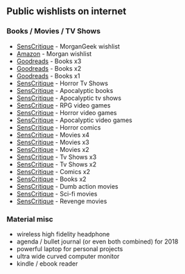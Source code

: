 ## Public wishlists on internet ##

### Books / Movies / TV Shows ###
* [SensCritique](https://www.senscritique.com/MorganGeek/collection/wish/all/all/all/all/all/all/all/list/page-1) - MorganGeek wishlist
* [Amazon](https://www.amazon.fr/gp/registry/wishlist/14HF95ODPK8AI/) - Morgan wishlist
* [Goodreads](https://www.goodreads.com/review/list/17205528?shelf=to-read-x3) - Books x3
* [Goodreads](https://www.goodreads.com/review/list/17205528?shelf=to-read-x2) - Books x2
* [Goodreads](https://www.goodreads.com/review/list/17205528?shelf=to-read) - Books x1
* [SensCritique](https://www.senscritique.com/liste/Envies_d_horreur/1038603) - Horror Tv Shows
* [SensCritique](https://www.senscritique.com/liste/Mes_envies_apocalyptiques/276932) - Apocalyptic books
* [SensCritique](https://www.senscritique.com/liste/Envies_Apocalyptiques/478830) - Apocalyptic tv shows
* [SensCritique](https://www.senscritique.com/liste/Envies_de_RPG/494080) - RPG video games
* [SensCritique](https://www.senscritique.com/liste/Envies_d_horreur/492442) - Horror video games
* [SensCritique](https://www.senscritique.com/liste/Envies_apocalyptiques/492439) - Apocalyptic video games
* [SensCritique](https://www.senscritique.com/liste/Envies_d_horreur/853562) - Horror comics
* [SensCritique](https://www.senscritique.com/liste/Envies_x4/1802277) - Movies x4
* [SensCritique](https://www.senscritique.com/liste/Envies_x3/1521649) - Movies x3
* [SensCritique](https://www.senscritique.com/liste/Envies_x2/1455499) - Movies x2
* [SensCritique](https://www.senscritique.com/liste/Envies_x3/1699429) - Tv Shows x3
* [SensCritique](https://www.senscritique.com/liste/Envies_x2/1461846) - Tv Shows x2
* [SensCritique](https://www.senscritique.com/liste/Envies_x2/1586559) - Comics x2
* [SensCritique](https://www.senscritique.com/liste/Envies_x2/1469427) - Books x2
* [SensCritique](https://www.senscritique.com/liste/Envies_de_gloire_et_de_heros_de_la_baston_quoi/562578) - Dumb action movies  
* [SensCritique](https://www.senscritique.com/liste/Envies_de_films_de_science_fiction/1041728) - Sci-fi movies  
* [SensCritique](https://www.senscritique.com/liste/Envies_de_films_a_venger/1552465) - Revenge movies 

### Material misc ###

* wireless high fidelity headphone
* agenda / bullet journal (or even both combined) for 2018
* powerful laptop for personal projects
* ultra wide curved computer monitor
* kindle / ebook reader
